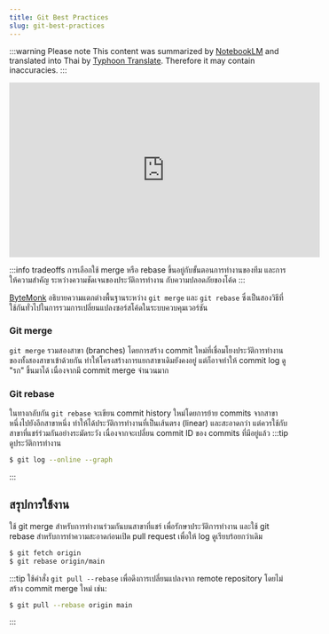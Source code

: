 ```yaml
---
title: Git Best Practices
slug: git-best-practices
---
```

:::warning Please note 
This content was summarized by [NotebookLM](https://notebooklm.google.com/) and translated into Thai by [Typhoon Translate](https://opentyphoon.ai/blog/th/typhoon-translate-release). Therefore it may contain inaccuracies.
:::
<iframe width="560" height="315" src="https://www.youtube.com/embed/cjSjlHUmaBU?si=k4nYN3vTXczsU6_c" title="YouTube video player" frameborder="0" allow="accelerometer; autoplay; clipboard-write; encrypted-media; gyroscope; picture-in-picture; web-share" referrerpolicy="strict-origin-when-cross-origin" allowfullscreen></iframe>

:::info tradeoffs
การเลือกใช้ merge หรือ rebase ขึ้นอยู่กับขั้นตอนการทำงานของทีม และการให้ความสำคัญ ระหว่างความชัดเจนของประวัติการทำงาน กับความปลอดภัยของโค้ด
:::

[ByteMonk](https://www.youtube.com/@ByteMonk) อธิบายความแตกต่างพื้นฐานระหว่าง `git merge` และ `git rebase` ซึ่งเป็นสองวิธีที่ใช้กันทั่วไปในการรวมการเปลี่ยนแปลงซอร์สโค้ดในระบบควบคุมเวอร์ชัน

### Git merge
`git merge` รวมสองสาขา (branches) โดยการสร้าง commit ใหม่ที่เชื่อมโยงประวัติการทำงานของทั้งสองสาขาเข้าด้วยกัน ทำให้โครงสร้างการแยกสาขาเดิมยังคงอยู่ แต่ก็อาจทำให้ commit log ดู
"รก" ขึ้นมาได้ เนื่องจากมี commit merge จำนวนมาก

### Git rebase
ในทางกลับกัน `git rebase` จะเขียน commit history ใหม่โดยการย้าย commits จากสาขาหนึ่งไปยังอีกสาขาหนึ่ง ทำให้ได้ประวัติการทำงานที่เป็นเส้นตรง (linear) และสะอาดกว่า
แต่ควรใช้กับสาขาที่แชร์ร่วมกันอย่างระมัดระวัง เนื่องจากจะเปลี่ยน commit ID ของ commits ที่มีอยู่แล้ว
:::tip ดูประวัติการทำงาน
```sh
$ git log --online --graph
```
:::

## สรุปการใช้งาน
ใช้ git merge สำหรับการทำงานร่วมกันบนสาขาที่แชร์ เพื่อรักษาประวัติการทำงาน
และใช้ git rebase สำหรับการทำความสะอาดก่อนเปิด pull request เพื่อให้ log ดูเรียบร้อยกว่าเดิม
```sh
$ git fetch origin
$ git rebase origin/main
```

:::tip
ใช้คำสั่ง `git pull --rebase` เพื่อดึงการเปลี่ยนแปลงจาก remote repository โดยไม่สร้าง commit merge ใหม่ เช่น:
```sh
$ git pull --rebase origin main
```
:::